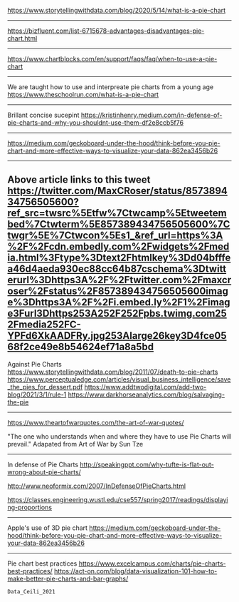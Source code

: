 https://www.storytellingwithdata.com/blog/2020/5/14/what-is-a-pie-chart

------

https://bizfluent.com/list-6715678-advantages-disadvantages-pie-chart.html

------

https://www.chartblocks.com/en/support/faqs/faq/when-to-use-a-pie-chart

------

We are taught how to use and interpreate pie charts from a young age
https://www.theschoolrun.com/what-is-a-pie-chart

------

Brillant concise sucepint
https://kristinhenry.medium.com/in-defense-of-pie-charts-and-why-you-shouldnt-use-them-df2e8ccb5f76

------

https://medium.com/geckoboard-under-the-hood/think-before-you-pie-chart-and-more-effective-ways-to-visualize-your-data-862ea3456b26

------

Above article links to this tweet
https://twitter.com/MaxCRoser/status/857389434756505600?ref_src=twsrc%5Etfw%7Ctwcamp%5Etweetembed%7Ctwterm%5E857389434756505600%7Ctwgr%5E%7Ctwcon%5Es1_&ref_url=https%3A%2F%2Fcdn.embedly.com%2Fwidgets%2Fmedia.html%3Ftype%3Dtext2Fhtmlkey%3Dd04bfffea46d4aeda930ec88cc64b87cschema%3Dtwitterurl%3Dhttps3A%2F%2Ftwitter.com%2Fmaxcroser%2Fstatus%2F857389434756505600image%3Dhttps3A%2F%2Fi.embed.ly%2F1%2Fimage3Furl3Dhttps253A252F252Fpbs.twimg.com252Fmedia252FC-YPFd6XkAADFRy.jpg253Alarge26key3D4fce0568f2ce49e8b54624ef71a8a5bd
------

Against Pie Charts
https://www.storytellingwithdata.com/blog/2011/07/death-to-pie-charts
https://www.perceptualedge.com/articles/visual_business_intelligence/save_the_pies_for_dessert.pdf
https://www.addtwodigital.com/add-two-blog/2021/3/1/rule-1
https://www.darkhorseanalytics.com/blog/salvaging-the-pie

------


https://www.theartofwarquotes.com/the-art-of-war-quotes/

"The one who understands when and where they have to use Pie Charts will prevail."
Adapated from Art of War by Sun Tze

------
In defense of Pie Charts
http://speakingppt.com/why-tufte-is-flat-out-wrong-about-pie-charts/

http://www.neoformix.com/2007/InDefenseOfPieCharts.html

https://classes.engineering.wustl.edu/cse557/spring2017/readings/displaying-proportions

------
Apple's use of 3D pie chart
https://medium.com/geckoboard-under-the-hood/think-before-you-pie-chart-and-more-effective-ways-to-visualize-your-data-862ea3456b26

------
Pie chart best practices
https://www.excelcampus.com/charts/pie-charts-best-practices/
https://act-on.com/blog/data-visualization-101-how-to-make-better-pie-charts-and-bar-graphs/

	Data_Ceili_2021